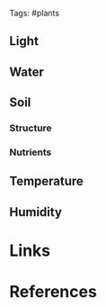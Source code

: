 Tags: #plants

## Light


## Water


## Soil
### Structure

### Nutrients


## Temperature


## Humidity



# Links

# References